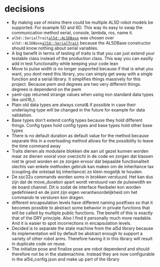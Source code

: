 # decisions
* By making use of mixins there could be multiple AL5D robot models be supported. For example 5D and 6D. This way its easy to swap the communication method serial, console, lambda, ros, name it.
* <code>al5d::SerialTrait<al5d::AL5DBase></code> was chosen over <code>al5d::AL5DBase<al5d::SerialTrait></code> because the AL5DBase constructor should know nothing about serial variables.
* A big benefit in terms of testing of traits is that you can just extend your testable class instead of the production class. This way you can easilly add in test functionality while keeping your code lean
* Move to pulse width is no longer supported because if that is what you want, you dont need this library, you can simply get away with a single function and a serial library. It simplifies things massively for this project. Because pwm and degrees are two very different things. degrees is dependend on the pwm
* yaml-cpp returned strange values when using non standard data types like uint16_t.
* Plain old data types are always const& if possible in case their underlaying type will be changed in the future for example for data validation.
* Base types don't extend config types because they hold different things. Config types hold config types and base types hold other base types
* There is no default duration as default value for the method because separate this in a overloading method allows for the possibility to leave the time command away
* Traits dienen als modulaire blokken die aan uit gezet kunnen worden maar ze dienen vooral voor overzicht in de code en zorgen dat klassen niet te groot worden en ze zorgen ervoor dat bepaalde functionaliteit slechts van enkele methoden gebruik kan maken om de inheritance tax (coupling die ontstaat bij inheritance) zo klein mogelijk te houden.
* De ssc32u commands worden soms in brokken verstuurd. Het kan dus zijn dat de move_duration apart wordt verstuurd van de pulsewidth en de board channel. Dit is zodat de interface flexibeler kon worden gedefinieerd en de joint zijn eigen verantwoordelijkheid om het commando te versturen kon dragen.
* different encapsulation levels have different naming postfixes so that it becomes possible to abstract some behavior in private functions that will be called by multiple public functions. The benefit of this is exactly that of the DRY principle. Also I find it personally much more readable. And it is easier to spot incorrections in encapsulation levels.
* Decided is to separate the state machine from the al5d library because its implementation will by default be abstract enough to support a variety of other robot arms. Therefore having it in this library will result in duplicate code on reuse.
* The initialize pose and finalize pose are robot dependend and should therefore not be in the statemachine. Instead they are now configurable in the al5d_config.json and make up part of the library
